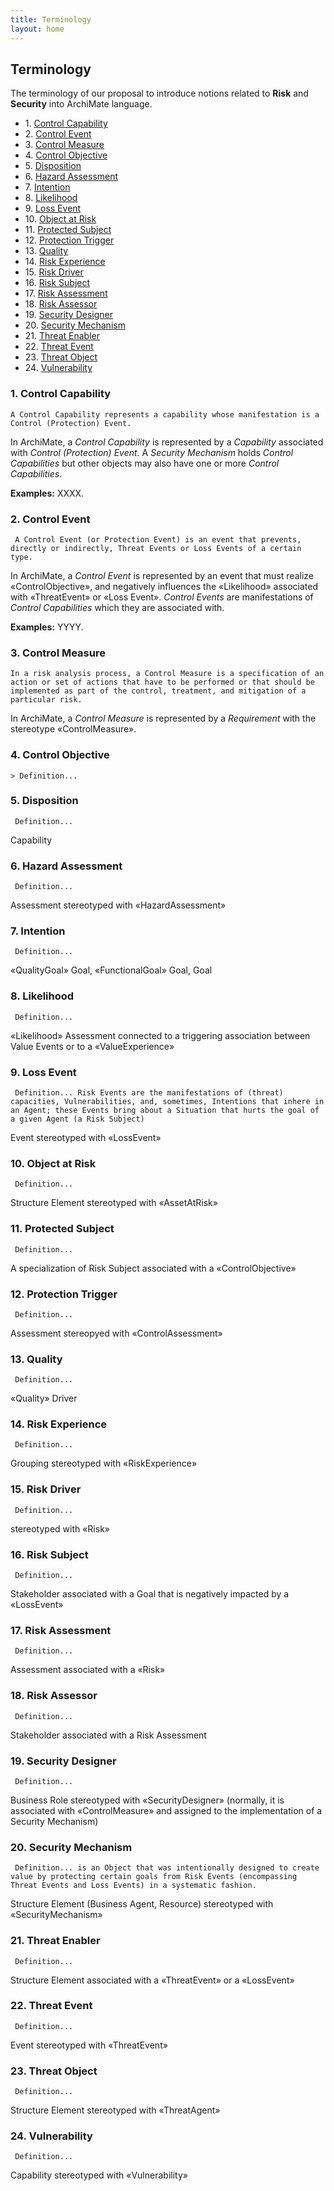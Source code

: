 ```yaml
---
title: Terminology
layout: home
---
```


## Terminology

The terminology of our proposal to introduce notions related to **Risk** and **Security** into ArchiMate language.

<!-- TOC start (generated with https://github.com/derlin/bitdowntoc) -->

- 1\. [Control Capability](#control-capability)
- 2\. [Control Event](#control-event)
- 3\. [Control Measure](#control-measure)
- 4\. [Control Objective](#control-objetive)
- 5\. [Disposition](#disposition)
- 6\. [Hazard Assessment](#hazard-assessment)
- 7\. [Intention](#intention)
- 8\. [Likelihood](#likelihood)
- 9\. [Loss Event](#loss-event)
- 10\. [Object at Risk](#object-at-risk)
- 11\. [Protected Subject](#protected-subject)
- 12\. [Protection Trigger](#protection-trigger)
- 13\. [Quality](#quality)
- 14\. [Risk Experience](#risk-experience)
- 15\. [Risk Driver](#risk-driver)
- 16\. [Risk Subject](#risk-subject)
- 17\. [Risk Assessment](#risk-assessment)
- 18\. [Risk Assessor](#risk-assessor)
- 19\. [Security Designer](#security-designer)
- 20\. [Security Mechanism](#security-mechanism)
- 21\. [Threat Enabler](#threat-enabler)
- 22\. [Threat Event](#threat-event)
- 23\. [Threat Object](#threat-object)
- 24\. [Vulnerability](#vulnerability)

<!-- TOC end -->

<!-- TOC --><a name="control-capability"></a>
### 1. Control Capability

    A Control Capability represents a capability whose manifestation is a Control (Protection) Event.

In ArchiMate, a *Control Capability* is represented by a *Capability* associated with *Control (Protection) Event*. A *Security Mechanism* holds *Control Capabilities* but other objects may also have one or more *Control Capabilities*.

**Examples:** XXXX.




<!-- TOC --><a name="control-event"></a>
### 2. Control Event

     A Control Event (or Protection Event) is an event that prevents, directly or indirectly, Threat Events or Loss Events of a certain type.

In ArchiMate, a *Control Event* is represented by an event that must realize «ControlObjective», and negatively influences the «Likelihood» associated with «ThreatEvent» or «Loss Event». *Control Events* are manifestations of *Control Capabilities* which they are associated with.

**Examples:** YYYY.

<!-- TOC --><a name="control-measure"></a>
### 3. Control Measure

    In a risk analysis process, a Control Measure is a specification of an action or set of actions that have to be performed or that should be implemented as part of the control, treatment, and mitigation of a particular risk.

In ArchiMate, a *Control Measure* is represented by a *Requirement* with the stereotype «ControlMeasure». 

<!-- TOC --><a name="control-objective"></a>
### 4. Control Objective

    > Definition...

<!-- TOC --><a name="disposition"></a>
### 5. Disposition

     Definition...

Capability

<!-- TOC --><a name="hazard-assessment"></a>
### 6. Hazard Assessment

     Definition...

Assessment stereotyped with «HazardAssessment»


<!-- TOC --><a name="intention"></a>
### 7. Intention

     Definition...

«QualityGoal» Goal, «FunctionalGoal» Goal, Goal

<!-- TOC --><a name="likelihood"></a>
### 8. Likelihood

     Definition...

«Likelihood» Assessment connected to a triggering association between Value Events or to a «ValueExperience»


<!-- TOC --><a name="loss-event"></a>
### 9. Loss Event

     Definition... Risk Events are the manifestations of (threat) capacities, Vulnerabilities, and, sometimes, Intentions that inhere in an Agent; these Events bring about a Situation that hurts the goal of a given Agent (a Risk Subject)

Event stereotyped with «LossEvent»



<!-- TOC --><a name="object-at-risk"></a>
### 10. Object at Risk

     Definition...

Structure Element stereotyped with «AssetAtRisk»

<!-- TOC --><a name="protected-subject"></a>
### 11. Protected Subject

     Definition...

A specialization of Risk Subject associated with a «ControlObjective»


<!-- TOC --><a name="protection-trigger"></a>
### 12. Protection Trigger

     Definition...

Assessment stereopyed with «ControlAssessment»



<!-- TOC --><a name="quality"></a>
### 13. Quality

     Definition...

«Quality» Driver

<!-- TOC --><a name="risk-experience"></a>
### 14. Risk Experience

     Definition...

Grouping stereotyped with «RiskExperience»

<!-- TOC --><a name="risk-driver"></a>
### 15. Risk Driver

     Definition...

stereotyped with «Risk»


<!-- TOC --><a name="risk-subject"></a>
### 16. Risk Subject

     Definition...

Stakeholder associated with a Goal that is negatively impacted by a «LossEvent»


<!-- TOC --><a name="risk-assessment"></a>
### 17. Risk Assessment

     Definition...

Assessment associated with a «Risk»


<!-- TOC --><a name="risk-assessor"></a>
### 18. Risk Assessor

     Definition...

Stakeholder associated with a Risk Assessment


<!-- TOC --><a name="security-designer"></a>
### 19. Security Designer

     Definition...

Business Role stereotyped with «SecurityDesigner» (normally, it is associated with «ControlMeasure» and assigned to the implementation of a Security Mechanism)


<!-- TOC --><a name="security-mechanism"></a>
### 20. Security Mechanism

     Definition... is an Object that was intentionally designed to create value by protecting certain goals from Risk Events (encompassing Threat Events and Loss Events) in a systematic fashion.

Structure Element (Business Agent, Resource) stereotyped with «SecurityMechanism»


<!-- TOC --><a name="threat-enabler"></a>
### 21. Threat Enabler

     Definition...

Structure Element associated with a «ThreatEvent» or a «LossEvent»



<!-- TOC --><a name="threat-event"></a>
### 22. Threat Event

     Definition...

Event stereotyped with «ThreatEvent»


<!-- TOC --><a name="threat-object"></a>
### 23. Threat Object

     Definition...

 Structure Element stereotyped with «ThreatAgent»

<!-- TOC --><a name="vulnerability"></a>
### 24. Vulnerability

     Definition...

Capability stereotyped with «Vulnerability»

        
